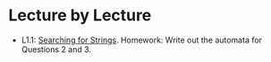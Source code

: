 # Lecture by Lecture

- L1.1: [Searching for Strings](https://hackmd.io/@alexhkurz/Sk555wUlu). Homework: Write out the automata for Questions 2 and 3.

